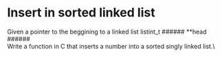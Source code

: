 # Insert in sorted linked list #
Given a pointer to the beggining to a linked list listint_t ###### **head ######\
Write a function in C that inserts a number into a sorted singly linked list.\

